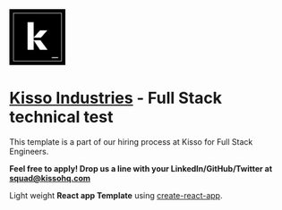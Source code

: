 <img alt="Kisso Industries" src="doc/kisso-dev.png" width="100px">

# [Kisso Industries](https://www.kissohq.com) - Full Stack technical test

This template is a part of our hiring process at Kisso for Full Stack Engineers.

**Feel free to apply! Drop us a line with your LinkedIn/GitHub/Twitter at squad@kissohq.com**

Light weight **React app Template** using [create-react-app](./README.cra.md).
